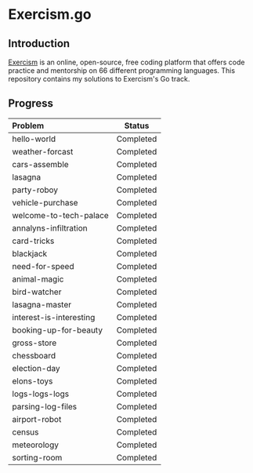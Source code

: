 # Exercism.go

## Introduction

[Exercism](https://exercism.org) is an online, open-source, free coding platform that offers code practice and mentorship on 66 different programming languages. This repository contains my solutions to Exercism's Go track.

## Progress

| Problem                   |  Status   |
| :------------------------ | :-------: |
| hello-world               | Completed |
| weather-forcast           | Completed |
| cars-assemble             | Completed |
| lasagna                   | Completed |
| party-roboy               | Completed |
| vehicle-purchase          | Completed |
| welcome-to-tech-palace    | Completed |
| annalyns-infiltration     | Completed |
| card-tricks               | Completed |
| blackjack                 | Completed |
| need-for-speed            | Completed |
| animal-magic              | Completed |
| bird-watcher              | Completed |
| lasagna-master            | Completed |
| interest-is-interesting   | Completed |
| booking-up-for-beauty     | Completed |
| gross-store               | Completed |
| chessboard                | Completed |
| election-day              | Completed |
| elons-toys                | Completed |
| logs-logs-logs            | Completed |
| parsing-log-files         | Completed |
| airport-robot             | Completed |
| census                    | Completed |
| meteorology               | Completed |
| sorting-room              | Completed |